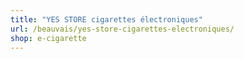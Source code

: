 ```yaml
---
title: "YES STORE cigarettes électroniques"
url: /beauvais/yes-store-cigarettes-electroniques/
shop: e-cigarette
---
```

